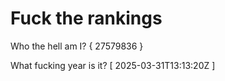 # Fuck the rankings

Who the hell am I?
{ 27579836 }

What fucking year is it?
[ 2025-03-31T13:13:20Z ]
